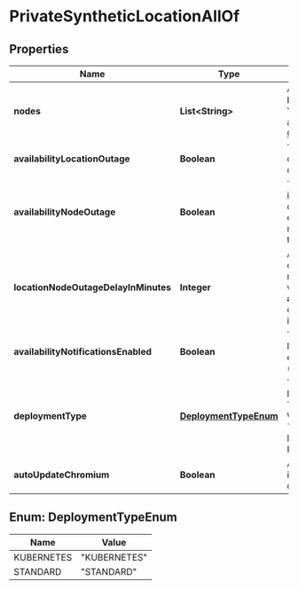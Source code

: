 

# PrivateSyntheticLocationAllOf


## Properties

| Name | Type | Description | Notes |
|------------ | ------------- | ------------- | -------------|
|**nodes** | **List&lt;String&gt;** | A list of synthetic nodes belonging to the location.    You can retrieve the list of available nodes with the [GET all nodes](https://dt-url.net/miy3rpl) call. |  [optional] |
|**availabilityLocationOutage** | **Boolean** | The alerting of location outage is enabled (&#x60;true&#x60;) or disabled (&#x60;false&#x60;). |  [optional] |
|**availabilityNodeOutage** | **Boolean** | The alerting of node outage is enabled (&#x60;true&#x60;) or disabled (&#x60;false&#x60;).    If enabled, the outage of *any* node in the location triggers an alert. |  [optional] |
|**locationNodeOutageDelayInMinutes** | **Integer** | Alert if the location or node outage lasts longer than *X* minutes.    Only applicable when **availabilityLocationOutage** or **availabilityNodeOutage** is set to &#x60;true&#x60;. |  [optional] |
|**availabilityNotificationsEnabled** | **Boolean** | The notifications of location and node outage is enabled (&#x60;true&#x60;) or disabled (&#x60;false&#x60;). |  [optional] |
|**deploymentType** | [**DeploymentTypeEnum**](#DeploymentTypeEnum) | The deployment type of the location:   * &#x60;STANDARD&#x60;: The location is deployed on Windows or Linux. * &#x60;KUBERNETES&#x60;: The location is deployed on Kubernetes. |  [optional] |
|**autoUpdateChromium** | **Boolean** | Auto upgrade of Chromium is enabled (&#x60;true&#x60;) or disabled (&#x60;false&#x60;). |  [optional] |



## Enum: DeploymentTypeEnum

| Name | Value |
|---- | -----|
| KUBERNETES | &quot;KUBERNETES&quot; |
| STANDARD | &quot;STANDARD&quot; |



